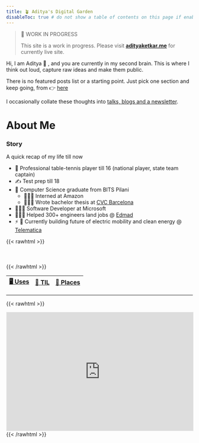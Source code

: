 ```yaml
---
title: 🪴 Aditya's Digital Garden
disableToc: true # do not show a table of contents on this page if enabled
---
```


> 🚧 WORK IN PROGRESS
> 
>  This site is a work in progress. 
>  Please visit [**adityaketkar.me**](https://adityaketkar.me) for currently live site.

Hi, I am Aditya 👋 , and you are currently in my second brain. This is where I think out loud, capture raw ideas and make them public. 

There is no featured posts list or a starting point. Just pick one section and keep going, from 👉 [here](notes)

I occasionally collate these thoughts into [talks, blogs and a newsletter](notes/talks-blogs-and-newsletter).

# About Me

### Story
A quick recap of my life till now
- 🏓 Professional table-tennis player till 16 (national player, state team captain)
- ✍️ Test prep till 18
- 🏫 Computer Science graduate from BITS Pilani
  - 👨🏻‍💻 Interned at Amazon
  - 🧑🏻‍🔬 Wrote bachelor thesis at [CVC Barcelona](http://www.cvc.uab.es/)
- 🧑🏻‍💼 Software Developer at Microsoft 
- 🧑🏻‍🏫 Helped 300+ engineers land jobs @ [Edmad](https://edmad.io/)
-  ⚡️ 🚗 Currently building future of electric mobility and clean energy @ [Telematica](https://telematica.so)

<!-- ### Care -->
<!-- Things I care deeply about: -->
<!-- - [Sustainability](notes/sustainability) -->

{{< rawhtml >}}
<br/>
<br/>
<br/>
<br/>
{{< /rawhtml >}}

| **[🖥 Uses](notes/uses)** | [**🧠 TIL**](notes/til.md) | [**📍 Places**](notes/places.md) 
| --- | ----------- | ----  | 
 

---

{{< rawhtml >}}
  <iframe src="https://ketkar.substack.com/embed" width="100%" height="320" style="border:1px solid #EEE; background:white;" frameborder="0" scrolling="no"></iframe>
{{< /rawhtml >}}